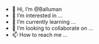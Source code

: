 - 👋 Hi, I’m @Balluman
- 👀 I’m interested in ...
- 🌱 I’m currently learning ...
- 💞️ I’m looking to collaborate on ...
- 📫 How to reach me ...

<!---
Balluman/Balluman is a ✨ special ✨ repository because its `README.md` (this file) appears on your GitHub profile.
You can click the Preview link to take a look at your changes.
--->
